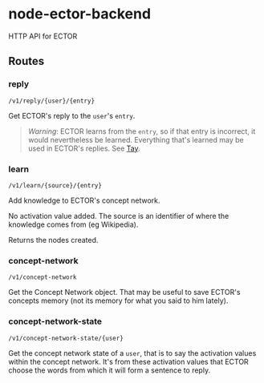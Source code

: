 # node-ector-backend
HTTP API for ECTOR

## Routes

### reply

`/v1/reply/{user}/{entry}`

Get ECTOR's reply to the `user`'s `entry`.

> *Warning*: ECTOR learns from the `entry`, so if that entry 
> is incorrect, it would nevertheless be learned. Everything 
> that's learned may be used in ECTOR's replies. See [Tay](https://en.wikipedia.org/wiki/Tay_(bot)).

### learn

`/v1/learn/{source}/{entry}`

Add knowledge to ECTOR's concept network.

No activation value added. The source is an identifier of where the knowledge comes from (eg Wikipedia).

Returns the nodes created.

### concept-network

`/v1/concept-network`

Get the Concept Network object.
That may be useful to save ECTOR's concepts memory (not its memory for what you said to him lately).

### concept-network-state

`/v1/concept-network-state/{user}`

Get the concept network state of a `user`, that is to say the activation values within the concept network.
It's from these activation values that ECTOR choose the words from which it will form a sentence to reply.

